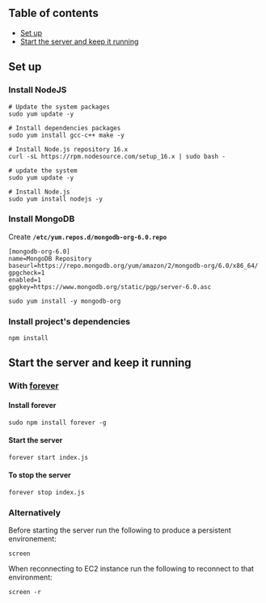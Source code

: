 ## Table of contents
- [Set up](#set-up)
- [Start the server and keep it running](#start-the-server-and-keep-it-running)

## Set up
### Install NodeJS
```shell
# Update the system packages
sudo yum update -y

# Install dependencies packages
sudo yum install gcc-c++ make -y

# Install Node.js repository 16.x
curl -sL https://rpm.nodesource.com/setup_16.x | sudo bash -

# update the system
sudo yum update -y

# Install Node.js
sudo yum install nodejs -y
```

### Install MongoDB
Create **`/etc/yum.repos.d/mongodb-org-6.0.repo`**
```
[mongodb-org-6.0]
name=MongoDB Repository
baseurl=https://repo.mongodb.org/yum/amazon/2/mongodb-org/6.0/x86_64/
gpgcheck=1
enabled=1
gpgkey=https://www.mongodb.org/static/pgp/server-6.0.asc
```
```shell
sudo yum install -y mongodb-org
```
### Install project's dependencies
```shell
npm install
```

## Start the server and keep it running
### With [forever](https://github.com/foreversd/forever)
#### Install forever
```shell
sudo npm install forever -g
```
#### Start the server
```shell
forever start index.js
```
#### To stop the server
```shell
forever stop index.js
```
### Alternatively
Before starting the server run the following to produce a persistent environement:
```shell
screen
```
When reconnecting to EC2 instance run the following to reconnect to that environment:
```shell
screen -r
```
